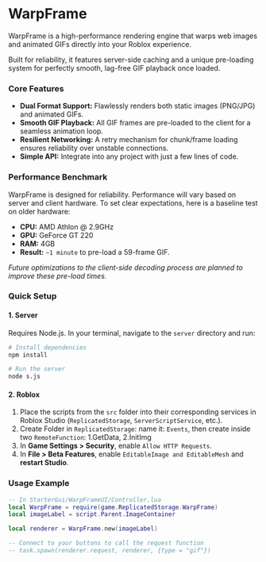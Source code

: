 # WarpFrame

WarpFrame is a high-performance rendering engine that warps web images and animated GIFs directly into your Roblox experience.

Built for reliability, it features server-side caching and a unique pre-loading system for perfectly smooth, lag-free GIF playback once loaded.

### Core Features

-   **Dual Format Support:** Flawlessly renders both static images (PNG/JPG) and animated GIFs.
-   **Smooth GIF Playback:** All GIF frames are pre-loaded to the client for a seamless animation loop.
-   **Resilient Networking:** A retry mechanism for chunk/frame loading ensures reliability over unstable connections.
-   **Simple API:** Integrate into any project with just a few lines of code.

### Performance Benchmark

WarpFrame is designed for reliability. Performance will vary based on server and client hardware. To set clear expectations, here is a baseline test on older hardware:

-   **CPU:** AMD Athlon @ 2.9GHz
-   **GPU:** GeForce GT 220
-   **RAM:** 4GB
-   **Result:** `~1 minute` to pre-load a 59-frame GIF.

*Future optimizations to the client-side decoding process are planned to improve these pre-load times.*

### Quick Setup

#### 1. Server

Requires Node.js. In your terminal, navigate to the `server` directory and run:

```bash
# Install dependencies
npm install

# Run the server
node s.js
```

#### 2. Roblox

1.  Place the scripts from the `src` folder into their corresponding services in Roblox Studio (`ReplicatedStorage`, `ServerScriptService`, etc.).
2.  Create Folder in `ReplicatedStorage`: name it: `Events`, then create inside two `RemoteFunction`: 1.GetData, 2.InitImg
3.  In **Game Settings > Security**, enable `Allow HTTP Requests`.
4.  In **File > Beta Features**, enable `EditableImage and EditableMesh` and **restart Studio**.

### Usage Example

```lua
-- In StarterGui/WarpFrameUI/Controller.lua
local WarpFrame = require(game.ReplicatedStorage.WarpFrame)
local imageLabel = script.Parent.ImageContainer

local renderer = WarpFrame.new(imageLabel)

-- Connect to your buttons to call the request function
-- task.spawn(renderer.request, renderer, {type = "gif"})
```
